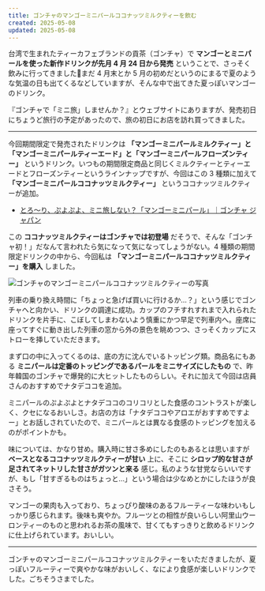 ```yaml
---
title: ゴンチャのマンゴーミニパールココナッツミルクティーを飲む
created: 2025-05-08
updated: 2025-05-08
---
```


台湾で生まれたティーカフェブランドの貢茶（ゴンチャ）で **マンゴーとミニパールを使った新作ドリンクが先月 4 月 24 日から発売** ということで、さっそく飲みに行ってきました🥭まだ 4 月末とか 5 月の初めだというのにまるで夏のような気温の日も出てくるなどしていますが、そんな中で出てきた夏っぽいマンゴーのドリンク。

『ゴンチャで「ミニ旅」しませんか？』とウェブサイトにありますが、発売初日にちょうど旅行の予定があったので、旅の初日にお店を訪れ買ってきました。

---

今回期間限定で発売されたドリンクは **「マンゴーミニパールミルクティー」と「マンゴーミニパールティーエード」と「マンゴーミニパールフローズンティー」** というドリンク。いつもの期間限定商品と同じくミルクティーとティーエードとフローズンティーというラインナップですが、今回はこの 3 種類に加えて **「マンゴーミニパールココナッツミルクティー」** というココナッツミルクティーが追加。

- [とろ〜り、ぷよぷよ、ミニ旅しない？「マンゴーミニパール」｜ゴンチャ ジャパン](https://campaign.gongcha.co.jp/mango-mini-pearl-2025/index.html)

この **ココナッツミルクティーはゴンチャでは初登場** だそうで、そんな「ゴンチャ初！」だなんて言われたら気になって気になってしょうがない。4 種類の期間限定ドリンクの中から、今回私は **「マンゴーミニパールココナッツミルクティー」を購入** しました。

![ゴンチャのマンゴーミニパールココナッツミルクティーの写真](cc33a2da-0ce6-4bf7-cba8-47afb69c6a00)

列車の乗り換え時間に「ちょっと急げば買いに行けるか…？」という感じでゴンチャへと向かい、ドリンクの調達に成功。カップのフチすれすれまで入れられたドリンクを片手に、こぼしてしまわないよう慎重にかつ早足で列車内へ。座席に座ってすぐに動き出した列車の窓から外の景色を眺めつつ、さっそくカップにストローを挿していただきます。

まず口の中に入ってくるのは、底の方に沈んでいるトッピング類。商品名にもある **ミニパールは定番のトッピングであるパールをミニサイズにしたもの** で、昨年韓国のゴンチャで爆発的に大ヒットしたものらしい。それに加えて今回は店員さんのおすすめでナタデココを追加。

ミニパールのぷよぷよとナタデココのコリコリとした食感のコントラストが楽しく、クセになるおいしさ。お店の方は「ナタデココやアロエがおすすめですよー」とお話しされていたので、ミニパールとは異なる食感のトッピングを加えるのがポイントかも。

味については、かなり甘め。購入時に甘さ多めにしたのもあるとは思いますが **ベースとなるココナッツミルクティーが甘い** 上に、そこに **シロップ的な甘さが足されてネットリした甘さがガツンと来る** 感じ。私のような甘党ならいいですが、もし「甘すぎるものはちょっと…」という場合は少なめとかにしたほうが良さそう。

マンゴーの果肉も入っており、ちょっぴり酸味のあるフルーティーな味わいもしっかり感じられます。後味も爽やか。フルーツとの相性が良いらしい阿里山ウーロンティーのものと思われるお茶の風味で、甘くてもすっきりと飲めるドリンクに仕上げられています。おいしい。

---

ゴンチャのマンゴーミニパールココナッツミルクティーをいただきましたが、夏っぽいフルーティーで爽やかな味がおいしく、なにより食感が楽しいドリンクでした。ごちそうさまでした。
